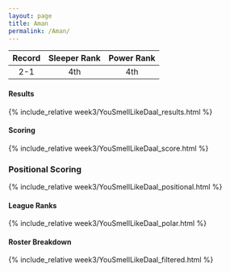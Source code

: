 ```yaml
---
layout: page
title: Aman
permalink: /Aman/
---
```


Record | Sleeper Rank | Power Rank               
:--: | :--: | :--:
2-1 | 4th | 4th   

#### Results
{% include_relative week3/YouSmellLikeDaal_results.html %}

#### Scoring
{% include_relative week3/YouSmellLikeDaal_score.html %}

### Positional Scoring
{% include_relative week3/YouSmellLikeDaal_positional.html %}

#### League Ranks
{% include_relative week3/YouSmellLikeDaal_polar.html %}

#### Roster Breakdown
{% include_relative week3/YouSmellLikeDaal_filtered.html %}
